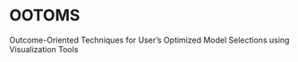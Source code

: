 # OOTOMS
Outcome-Oriented Techniques for User’s Optimized Model Selections using Visualization Tools
